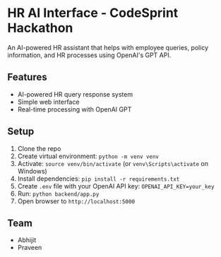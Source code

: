 # HR AI Interface - CodeSprint Hackathon

An AI-powered HR assistant that helps with employee queries, policy information, and HR processes using OpenAI's GPT API.

## Features
- AI-powered HR query response system
- Simple web interface
- Real-time processing with OpenAI GPT

## Setup

1. Clone the repo
2. Create virtual environment: `python -m venv venv`
3. Activate: `source venv/bin/activate` (or `venv\Scripts\activate` on Windows)
4. Install dependencies: `pip install -r requirements.txt`
5. Create `.env` file with your OpenAI API key: `OPENAI_API_KEY=your_key`
6. Run: `python backend/app.py`
7. Open browser to `http://localhost:5000`

## Team
- Abhijit
- Praveen